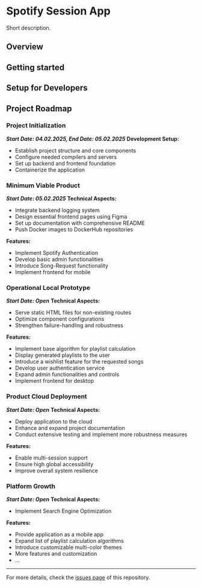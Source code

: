 # Spotify Session App

Short description.

## Overview

## Getting started

## Setup for Developers

## Project Roadmap

### Project Initialization

***Start Date: 04.02.2025, End Date: 05.02.2025***
**Development Setup:**

- Establish project structure and core components
- Configure needed compilers and servers
- Set up backend and frontend foundation
- Containerize the application

### Minimum Viable Product

***Start Date: 05.02.2025***
**Technical Aspects:**

- Integrate backend logging system
- Design essential frontend pages using Figma
- Set up documentation with comprehensive README
- Push Docker images to DockerHub repositories

**Features:**

- Implement Spotify Authentication
- Develop basic admin functionalities
- Introduce Song-Request functionality
- Implement frontend for mobile

### Operational Local Prototype

***Start Date: Open***
**Technical Aspects:**

- Serve static HTML files for non-existing routes
- Optimize component configurations
- Strengthen failure-handling and robustness

**Features:**

- Implement base algorithm for playlist calculation
- Display generated playlists to the user
- Introduce a wishlist feature for the requested songs
- Develop user authentication service
- Expand admin functionalities and controls
- Implement frontend for desktop

### Product Cloud Deployment

***Start Date: Open***
**Technical Aspects:**

- Deploy application to the cloud
- Enhance and expand project documentation
- Conduct extensive testing and implement more robustness measures

**Features:**

- Enable multi-session support
- Ensure high global accessibility
- Improve overall system resilience

### Platform Growth

***Start Date: Open***
**Technical Aspects:**

- Implement Search Engine Optimization

**Features:**

- Provide application as a mobile app
- Expand list of playlist calculation algorithms
- Introduce customizable multi-color themes
- More features and customization
- ...

---

For more details, check the [issues page](https://github.com/Dominicdaniel86/Spotify-Session-App/issues) of this repository.
